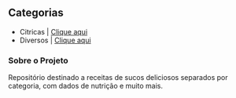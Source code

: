 ## Categorias
* Citricas  | [Clique aqui](https://github.com/Juice-Team/juice-recipes/tree/master/citrus)
* Diversos | [Clique aqui](https://github.com/Juice-Team/juice-recipes/tree/master/several)


### Sobre o Projeto
Repositório destinado a receitas de sucos deliciosos separados por categoria, com dados de nutrição e muito mais.
